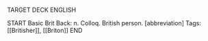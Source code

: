 TARGET DECK
ENGLISH

START
Basic
Brit
Back: n. Colloq. British person. [abbreviation]
Tags: [[Britisher]], [[Briton]]
END
